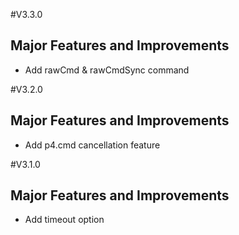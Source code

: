 #V3.3.0
## Major Features and Improvements
* Add rawCmd & rawCmdSync command

#V3.2.0
## Major Features and Improvements
* Add p4.cmd cancellation feature

#V3.1.0
## Major Features and Improvements
* Add timeout option
